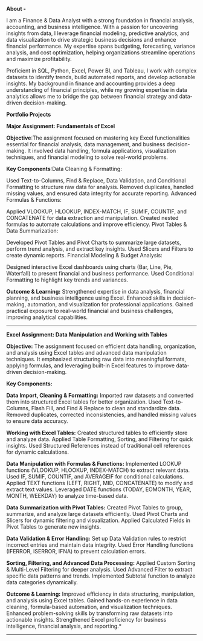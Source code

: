 **About -**

I am a Finance & Data Analyst with a strong foundation in financial analysis, accounting, and business intelligence. With a passion for uncovering insights from data, I leverage financial modeling, predictive analytics, and data visualization to drive strategic business decisions and enhance financial performance. My expertise spans budgeting, forecasting, variance analysis, and cost optimization, helping organizations streamline operations and maximize profitability.

Proficient in SQL, Python, Excel, Power BI, and Tableau, I work with complex datasets to identify trends, build automated reports, and develop actionable insights. My background in finance and accounting provides a deep understanding of financial principles, while my growing expertise in data analytics allows me to bridge the gap between financial strategy and data-driven decision-making.


**Portfolio Projects**

**Major Assignment: Fundamentals of Excel**

**Objective**:The assignment focused on mastering key Excel functionalities essential for financial analysis, data management, and business decision-making. It involved data handling, formula applications, visualization techniques, and financial modeling to solve real-world problems.

**Key Components**:Data Cleaning & Formatting:

Used Text-to-Columns, Find & Replace, Data Validation, and Conditional Formatting to structure raw data for analysis.
Removed duplicates, handled missing values, and ensured data integrity for accurate reporting.
Advanced Formulas & Functions:

Applied VLOOKUP, HLOOKUP, INDEX-MATCH, IF, SUMIF, COUNTIF, and CONCATENATE for data extraction and manipulation.
Created nested formulas to automate calculations and improve efficiency.
Pivot Tables & Data Summarization:

Developed Pivot Tables and Pivot Charts to summarize large datasets, perform trend analysis, and extract key insights.
Used Slicers and Filters to create dynamic reports.
Financial Modeling & Budget Analysis:


Designed interactive Excel dashboards using charts (Bar, Line, Pie, Waterfall) to present financial and business performance.
Used Conditional Formatting to highlight key trends and variances.

**Outcome & Learning:**
Strengthened expertise in data analysis, financial planning, and business intelligence using Excel.
Enhanced skills in decision-making, automation, and visualization for professional applications.
Gained practical exposure to real-world financial and business challenges, improving analytical capabilities.

_____________________________________________________________________________________________________________________

**Excel Assignment: Data Manipulation and Working with Tables**

**Objective:**
The assignment focused on efficient data handling, organization, and analysis using Excel tables and advanced data manipulation techniques. It emphasized structuring raw data into meaningful formats, applying formulas, and leveraging built-in Excel features to improve data-driven decision-making.

**Key Components:**

**Data Import, Cleaning & Formatting:**
Imported raw datasets and converted them into structured Excel tables for better organization.
Used Text-to-Columns, Flash Fill, and Find & Replace to clean and standardize data.
Removed duplicates, corrected inconsistencies, and handled missing values to ensure data accuracy.

**Working with Excel Tables:**
Created structured tables to efficiently store and analyze data.
Applied Table Formatting, Sorting, and Filtering for quick insights.
Used Structured References instead of traditional cell references for dynamic calculations.

**Data Manipulation with Formulas & Functions:**
Implemented LOOKUP functions (VLOOKUP, HLOOKUP, INDEX-MATCH) to extract relevant data.
Used IF, SUMIF, COUNTIF, and AVERAGEIF for conditional calculations.
Applied TEXT functions (LEFT, RIGHT, MID, CONCATENATE) to modify and extract text values.
Leveraged DATE functions (TODAY, EOMONTH, YEAR, MONTH, WEEKDAY) to analyze time-based data.

**Data Summarization with Pivot Tables:**
Created Pivot Tables to group, summarize, and analyze large datasets efficiently.
Used Pivot Charts and Slicers for dynamic filtering and visualization.
Applied Calculated Fields in Pivot Tables to generate new insights.

**Data Validation & Error Handling:**
Set up Data Validation rules to restrict incorrect entries and maintain data integrity.
Used Error Handling functions (IFERROR, ISERROR, IFNA) to prevent calculation errors.

**Sorting, Filtering, and Advanced Data Processing:**
Applied Custom Sorting & Multi-Level Filtering for deeper analysis.
Used Advanced Filter to extract specific data patterns and trends.
Implemented Subtotal function to analyze data categories dynamically.

**Outcome & Learning:**
Improved efficiency in data structuring, manipulation, and analysis using Excel tables.
Gained hands-on experience in data cleaning, formula-based automation, and visualization techniques.
Enhanced problem-solving skills by transforming raw datasets into actionable insights.
Strengthened Excel proficiency for business intelligence, financial analysis, and reporting.*

_________________________________________________________________________________________________________________________________




